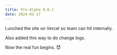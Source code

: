 ```yaml
---
title: Pre-Alpha 0.0.1
date: 2024-03-17
---
```


Lunched the site on Vercel so team can hit internally.

Also added this way to do change logs.

Now the real fun begins. 😈